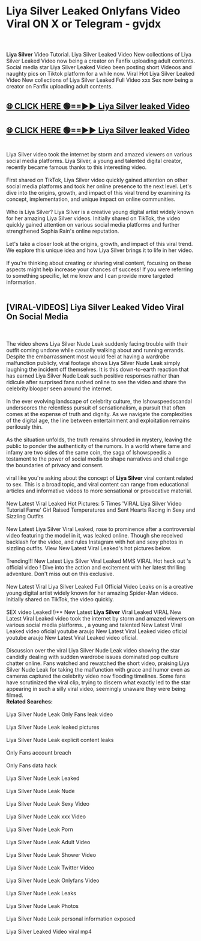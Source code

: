 <h1> Liya Silver Leaked Onlyfans Video Viral ON X or Telegram - gvjdx </h1>

# 
<br>
<strong>Liya Silver</strong> Video Tutorial. Liya Silver Leaked Video New collections of  Liya Silver Leaked Video now being a creator on Fanfix uploading adult contents. Social media star Liya Silver Leaked Video been posting short Videoos and naughty pics on Tiktok platform for a while now. Viral Hot Liya Silver Leaked Video New collections of Liya Silver Leaked Full Video xxx Sex now being a creator on Fanfix uploading adult contents.
<br>

## [🌐 CLICK HERE 🟢==►► Liya Silver leaked Video ](https://onlyclips.site?title=Liya_Silver&ref=git)


## [🌐 CLICK HERE 🟢==►► Liya Silver leaked Video ](https://onlyclips.site?title=Liya_Silver&ref=git)

<br>
Liya Silver video took the internet by storm and amazed viewers on various social media platforms. Liya Silver, a young and talented digital creator, recently became famous thanks to this interesting video.
<br><br>
First shared on TikTok, Liya Silver video quickly gained attention on other social media platforms and took her online presence to the next level. Let's dive into the origins, growth, and impact of this viral trend by examining its concept, implementation, and unique impact on online communities.
<br><br>
Who is Liya Silver? Liya Silver is a creative young digital artist widely known for her amazing Liya Silver videos. Initially shared on TikTok, the video quickly gained attention on various social media platforms and further strengthened Sophia Rain's online reputation.
<br><br>
Let's take a closer look at the origins, growth, and impact of this viral trend. We explore this unique idea and how Liya Silver brings it to life in her video.
<br><br>
If you're thinking about creating or sharing viral content, focusing on these aspects might help increase your chances of success! If you were referring to something specific, let me know and I can provide more targeted information.
<br><br>
<h2>[VIRAL-VIDEOS] Liya Silver Leaked Video Viral On Social Media</h2>
<br><br>
The video shows Liya Silver Nude Leak suddenly facing trouble with their outfit coming undone while casually walking about and running errands. Despite the embarrassment most would feel at having a wardrobe malfunction publicly, viral footage shows Liya Silver Nude Leak simply laughing the incident off themselves. It is this down-to-earth reaction that has earned Liya Silver Nude Leak such positive responses rather than ridicule after surprised fans rushed online to see the video and share the celebrity blooper seen around the internet.
<br><br>
In the ever evolving landscape of celebrity culture, the Ishowspeedscandal underscores the relentless pursuit of sensationalism, a pursuit that often comes at the expense of truth and dignity. As we navigate the complexities of the digital age, the line between entertainment and exploitation remains perilously thin.
<br><br>
As the situation unfolds, the truth remains shrouded in mystery, leaving the public to ponder the authenticity of the rumors. In a world where fame and infamy are two sides of the same coin, the saga of Ishowspeedis a testament to the power of social media to shape narratives and challenge the boundaries of privacy and consent.
<br><br>
viral like you're asking about the concept of <strong>Liya Silver</strong> viral content related to sex. This is a broad topic, and viral content can range from educational articles and informative videos to more sensational or provocative material.
<br><br>
New Latest Viral Leaked Hot Pictures: 5 Times 'VIRAL Liya Silver Video Tutorial Fame' Girl Raised Temperatures and Sent Hearts Racing in Sexy and Sizzling Outfits
<br><br>
New Latest Liya Silver Viral Leaked, rose to prominence after a controversial video featuring the model in it, was leaked online. Though she received backlash for the video, and rules Instagram with hot and sexy photos in sizzling outfits. View New Latest Viral Leaked's hot pictures below.
<br><br>
Trending!!! New Latest Liya Silver Viral Leaked MMS VIRAL Hot heck out 's official video ! Dive into the action and excitement with her latest thrilling adventure. Don't miss out on this exclusive.
<br><br>
New Latest Viral Liya Silver Leaked Full Official Video Leaks on  is a creative young digital artist widely known for her amazing Spider-Man videos. Initially shared on TikTok, the video quickly.
<br><br>
SEX video Leaked!!)** New Latest <strong>Liya Silver</strong> Viral Leaked VIRAL New Latest Viral Leaked video took the internet by storm and amazed viewers on various social media platforms. , a young and talented New Latest Viral Leaked video oficial youtube araujo New Latest Viral Leaked video oficial youtube araujo New Latest Viral Leaked video oficial.
<br><br>
Discussion over the viral Liya Silver Nude Leak video showing the star candidly dealing with sudden wardrobe issues dominated pop culture chatter online. Fans watched and rewatched the short video, praising Liya Silver Nude Leak for taking the malfunction with grace and humor even as cameras captured the celebrity video now flooding timelines. Some fans have scrutinized the viral clip, trying to discern what exactly led to the star appearing in such a silly viral video, seemingly unaware they were being filmed.
<br>
<strong>Related Searches:</strong>
<br><br>
Liya Silver Nude Leak Only Fans leak video
<br><br>
Liya Silver Nude Leak leaked pictures
<br><br>
Liya Silver Nude Leak explicit content leaks
<br><br>
Only Fans account breach
<br><br>
Only Fans data hack
<br><br>
Liya Silver Nude Leak Leaked
<br><br>
Liya Silver Nude Leak Nude
<br><br>
Liya Silver Nude Leak Sexy Video
<br><br>
Liya Silver Nude Leak xxx Video
<br><br>
Liya Silver Nude Leak Porn
<br><br>
Liya Silver Nude Leak Adult Video
<br><br>
Liya Silver Nude Leak Shower Video
<br><br>
Liya Silver Nude Leak Twitter Video
<br><br>
Liya Silver Nude Leak Onlyfans Video
<br><br>
Liya Silver Nude Leak Leaks
<br><br>
Liya Silver Nude Leak Photos
<br><br>
Liya Silver Nude Leak personal information exposed
<br><br>
Liya Silver Leaked Video viral mp4